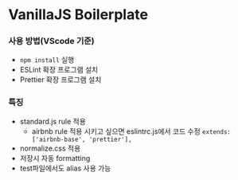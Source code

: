 # VanillaJS Boilerplate

### 사용 방법(VScode 기준)

- `npm install` 실행
- ESLint 확장 프로그램 설치
- Prettier 확장 프로그램 설치

### 특징

- standard.js rule 적용
  - airbnb rule 적용 시키고 싶으면 eslintrc.js에서 코드 수정
    `extends: ['airbnb-base', 'prettier'],`
- normalize.css 적용
- 저장시 자동 formatting
- test파일에서도 alias 사용 가능
